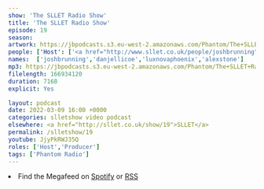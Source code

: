 ```yaml
---
show: 'The SLLET Radio Show'
title: 'The SLLET Radio Show'
episode: 19
season: 
artwork: https://jbpodcasts.s3.eu-west-2.amazonaws.com/Phantom/The+SLLET+Radio+Show/2021-09-27+-+SLLET+radio+square.png
people: ['Host': ['<a href="http://www.sllet.co.uk/people/joshbrunning">Josh Brunning</a>','<a href="http://www.sllet.co.uk/people/danjellicoe">Dan Jellicoe</a>'],'Guests':'<a href="http://www.sllet.co.uk/people/luxnovaphoenix">Lux Nova Phoenix</a>','And Special Guest':'<a href="http://www.sllet.co.uk/people/alexstone">Alex Stone</a>']
names:  ['joshbrunning','danjellicoe','luxnovaphoenix','alexstone']
mp3: https://jbpodcasts.s3.eu-west-2.amazonaws.com/Phantom/The+SLLET+Radio+Show/2022-03-09+-+19.mp3
filelength: 166934120
duration: 7168 
explicit: Yes

layout: podcast
date: 2022-03-09 16:00 +0000
categories: slletshow video podcast
elsewhere: <a href="http://sllet.co.uk/show/19">SLLET</a>
permalink: /slletshow/19
youtube: JjyPkRWJ35Q
roles: ['Host','Producer']
tags: ['Phantom Radio']
---
```


<li>Find the Megafeed on <a href="https://open.spotify.com/show/1WGc6YCF3UfAL7E62gHLAS?si=eff5901deb8d498e">Spotify</a> or <a href="https://anchor.fm/s/849e58ac/podcast/rss">RSS</a></li>
